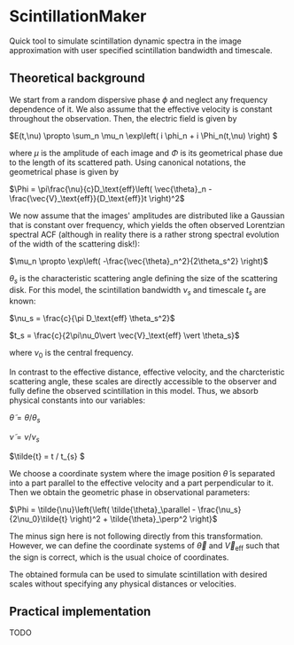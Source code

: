 # ScintillationMaker
Quick tool to simulate scintillation dynamic spectra in the image approximation with user specified scintillation bandwidth and timescale.

## Theoretical background
We start from a random dispersive phase $\phi$ and neglect any frequency dependence of it. We also assume that the effective velocity is constant throughout the observation. Then, the electric field is given by

$E(t,\nu) \propto \sum_n \mu_n \exp\left( i \phi_n + i \Phi_n(t,\nu) \right) $

where $\mu$ is the amplitude of each image and $\Phi$ is its geometrical phase due to the length of its scattered path. Using canonical notations, the geometrical phase is given by

$\Phi = \pi\frac{\nu}{c}D_\text{eff}\left( \vec{\theta}_n - \frac{\vec{V}_\text{eff}}{D_\text{eff}}t \right)^2$

We now assume that the images' amplitudes are distributed like a Gaussian that is constant over frequency, which yields the often observed Lorentzian spectral ACF (although in reality there is a rather strong spectral evolution of the width of the scattering disk!):

$\mu_n \propto \exp\left( -\frac{\vec{\theta}_n^2}{2\theta_s^2} \right)$

$\theta_s$ is the characteristic scattering angle defining the size of the scattering disk.
For this model, the scintillation bandwidth $\nu_s$ and timescale $t_s$ are known:

$\nu_s = \frac{c}{\pi D_\text{eff} \theta_s^2}$

$t_s = \frac{c}{2\pi\nu_0\vert \vec{V}_\text{eff} \vert \theta_s}$

where $\nu_0$ is the central frequency.

In contrast to the effective distance, effective velocity, and the charcteristic scattering angle, these scales are directly accessible to the observer and fully define the observed scintillation in this model. Thus, we absorb physical constants into our variables:

$\tilde{\theta} = \theta/\theta_s$

$\tilde{\nu} = \nu/\nu_s$

$\tilde{t} = t / t_{s} $

We choose a coordinate system where the image position $\tilde{\theta}$ is separated into a part parallel to the effective velocity and a part perpendicular to it. Then we obtain the geometric phase in observational parameters:

$\Phi = \tilde{\nu}\left{\left( \tilde{\theta}_\parallel - \frac{\nu_s}{2\nu_0}\tilde{t} \right)^2 + \tilde{\theta}_\perp^2 \right}$

The minus sign here is not following directly from this transformation. However, we can define the coordinate systems of $\vec{\theta}$ and $\vec{V}_\text{eff}$ such that the sign is correct, which is the usual choice of coordinates.

The obtained formula can be used to simulate scintillation with desired scales without specifying any  physical distances or velocities.

## Practical implementation
TODO
